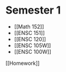 
# Semester 1
- [[Math 152]]
- [[ENSC 151]]
- [[ENSC 120]]
- [[ENSC 105W]]
- [[ENSC 100W]]

[[Homework]]